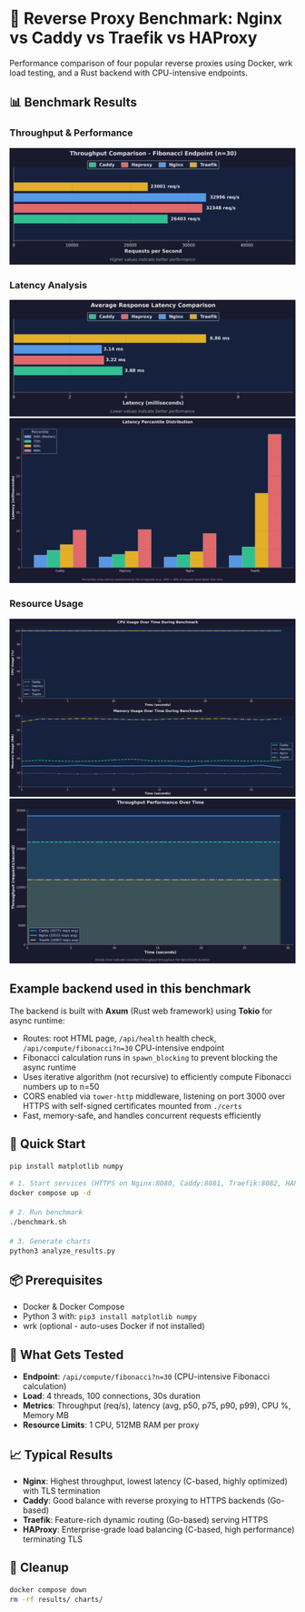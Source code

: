 # 🚀 Reverse Proxy Benchmark: Nginx vs Caddy vs Traefik vs HAProxy

Performance comparison of four popular reverse proxies using Docker, wrk load testing, and a Rust backend with CPU-intensive endpoints.


## 📊 Benchmark Results

### Throughput & Performance
![Throughput](charts/throughput.png)

### Latency Analysis
![Latency](charts/latency.png)
![Latency Percentiles](charts/latency_percentiles.png)

### Resource Usage
![Resource Usage Timeline](charts/resource_usage_timeline.png)
![Throughput Timeline](charts/throughput_timeline.png)


## Example backend used in this benchmark

The backend is built with **Axum** (Rust web framework) using **Tokio** for async runtime:
- Routes: root HTML page, `/api/health` health check, `/api/compute/fibonacci?n=30` CPU-intensive endpoint
- Fibonacci calculation runs in `spawn_blocking` to prevent blocking the async runtime
- Uses iterative algorithm (not recursive) to efficiently compute Fibonacci numbers up to n=50
- CORS enabled via `tower-http` middleware, listening on port 3000 over HTTPS with self-signed certificates mounted from `./certs`
- Fast, memory-safe, and handles concurrent requests efficiently

## 🚀 Quick Start


```bash
pip install matplotlib numpy
```

```bash
# 1. Start services (HTTPS on Nginx:8080, Caddy:8081, Traefik:8082, HAProxy:8083)
docker compose up -d

# 2. Run benchmark
./benchmark.sh

# 3. Generate charts
python3 analyze_results.py
```

## 📦 Prerequisites

- Docker & Docker Compose
- Python 3 with: `pip3 install matplotlib numpy`
- wrk (optional - auto-uses Docker if not installed)

## 🎯 What Gets Tested

- **Endpoint**: `/api/compute/fibonacci?n=30` (CPU-intensive Fibonacci calculation)
- **Load**: 4 threads, 100 connections, 30s duration
- **Metrics**: Throughput (req/s), latency (avg, p50, p75, p90, p99), CPU %, Memory MB
- **Resource Limits**: 1 CPU, 512MB RAM per proxy

## 📈 Typical Results

- **Nginx**: Highest throughput, lowest latency (C-based, highly optimized) with TLS termination
- **Caddy**: Good balance with reverse proxying to HTTPS backends (Go-based)
- **Traefik**: Feature-rich dynamic routing (Go-based) serving HTTPS
- **HAProxy**: Enterprise-grade load balancing (C-based, high performance) terminating TLS

## 🧹 Cleanup

```bash
docker compose down
rm -rf results/ charts/
```
